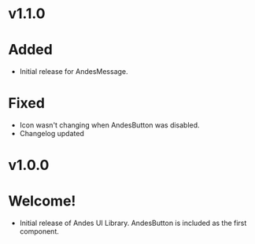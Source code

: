 # v1.1.0
# Added
- Initial release for AndesMessage.

# Fixed
- Icon wasn't changing when AndesButton was disabled.
- Changelog updated

# v1.0.0
# Welcome!
- Initial release of Andes UI Library. AndesButton is included as the first component.